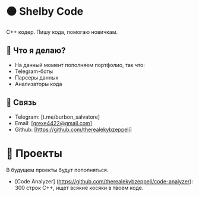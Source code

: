 # ⚫️ Shelby Code
С++ кодер. Пишу кода, помогаю новичкам.

## 💸 Что я делаю?
- На данный момент пополняем портфолио, так что:
- Telegram-боты
- Парсеры данных
- Анализаторы кода

## 👤 Связь
- Telegram: [t.me/burbon_salvatore]
- Email: [grexe4422@gmail.com]
- Github: [https://github.com/therealekybzeppeli]

# 🧠 Проекты
В будущем проекты будут пополняться.
- [Code Analyzer] (https://github.com/therealekybzeppeli/code-analyzer): 300 строк С++, ищет всякие косяки в твоем коде.
